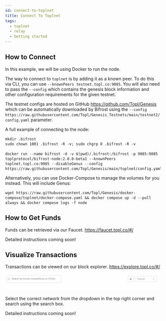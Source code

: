 ```yaml
---
id: connect-to-toplnet
title: Connect To Toplnet
tags:
  - toplnet
  - relay
  - Getting started
---
```


## How to Connect

In this example, we will be using Docker to run the node.

The way to connect to `toplnet` is by adding it as a known peer. To do this via CLI, you can use `--knownPeers testnet.topl.co:9085`. You will also need to pass the `--config` which contains the genesis block information and other configuration requirements for the given testnet.

The testnet configs are hosted on GitHub https://github.com/Topl/Genesis which can be automatically downloaded by Bifrost using the `--config https://raw.githubusercontent.com/Topl/Genesis_Testnets/main/testnet2/config.yaml` parameter.

A full example of connecting to the node:

```
mkdir .bifrost
sudo chown 1001 .bifrost -R -v; sudo chgrp 0 .bifrost -R -v

docker run --name bifrost -d -v $(pwd)/.bifrost:/bifrost -p 9085:9085 toplprotocol/bifrost-node:2.0.0-beta1 --knownPeers toplnet.topl.co:9085 --disableGenus --config https://raw.githubusercontent.com/Topl/Genesis/main/toplnet/config.yaml
```

Alternatively, you can use Docker-Compose to manage the volumes for you instead. This will include Genus:

```
wget https://raw.githubusercontent.com/Topl/Genesis/docker-compose/toplnet/docker-compose.yaml && docker compose up -d --pull always && docker compose logs -f node
```

## How to Get Funds

Funds can be retrieved via our Faucet. https://faucet.topl.co/#/

Detailed instructions coming soon!

## Visualize Transactions

Transactions can be viewed on our block explorer. https://explore.topl.co/#/

![Annulus](../../../static/img/annulus.png)

Select the correct network from the dropdown in the top right corner and search using the search box.

Detailed instructions coming soon!

